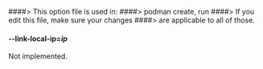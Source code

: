 ####> This option file is used in:
####>   podman create, run
####> If you edit this file, make sure your changes
####> are applicable to all of those.
#### **--link-local-ip**=*ip*

Not implemented.

